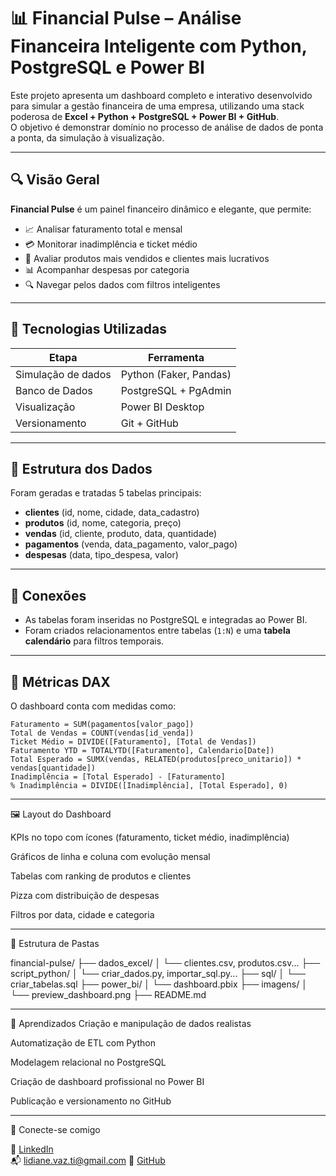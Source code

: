 # 📊 Financial Pulse – Análise Financeira Inteligente com Python, PostgreSQL e Power BI

Este projeto apresenta um dashboard completo e interativo desenvolvido para simular a gestão financeira de uma empresa, utilizando uma stack poderosa de **Excel + Python + PostgreSQL + Power BI + GitHub**.  
O objetivo é demonstrar domínio no processo de análise de dados de ponta a ponta, da simulação à visualização.

---

## 🔍 Visão Geral

**Financial Pulse** é um painel financeiro dinâmico e elegante, que permite:

- 📈 Analisar faturamento total e mensal  
- 💳 Monitorar inadimplência e ticket médio  
- 🛒 Avaliar produtos mais vendidos e clientes mais lucrativos  
- 📊 Acompanhar despesas por categoria  
- 🔍 Navegar pelos dados com filtros inteligentes  

---

## 🚀 Tecnologias Utilizadas

| Etapa                 | Ferramenta               |
|-----------------------|--------------------------|
| Simulação de dados    | Python (Faker, Pandas)   |
| Banco de Dados        | PostgreSQL + PgAdmin     |
| Visualização          | Power BI Desktop         |
| Versionamento         | Git + GitHub             |

---

## 🧩 Estrutura dos Dados

Foram geradas e tratadas 5 tabelas principais:

- **clientes** (id, nome, cidade, data_cadastro)  
- **produtos** (id, nome, categoria, preço)  
- **vendas** (id, cliente, produto, data, quantidade)  
- **pagamentos** (venda, data_pagamento, valor_pago)  
- **despesas** (data, tipo_despesa, valor)  

---

## 🔗 Conexões

- As tabelas foram inseridas no PostgreSQL e integradas ao Power BI.
- Foram criados relacionamentos entre tabelas (`1:N`) e uma **tabela calendário** para filtros temporais.

---

## 📐 Métricas DAX

O dashboard conta com medidas como:

```DAX
Faturamento = SUM(pagamentos[valor_pago])
Total de Vendas = COUNT(vendas[id_venda])
Ticket Médio = DIVIDE([Faturamento], [Total de Vendas])
Faturamento YTD = TOTALYTD([Faturamento], Calendario[Date])
Total Esperado = SUMX(vendas, RELATED(produtos[preco_unitario]) * vendas[quantidade])
Inadimplência = [Total Esperado] - [Faturamento]
% Inadimplência = DIVIDE([Inadimplência], [Total Esperado], 0)
```

---

🖼️ Layout do Dashboard


KPIs no topo com ícones (faturamento, ticket médio, inadimplência)

Gráficos de linha e coluna com evolução mensal

Tabelas com ranking de produtos e clientes

Pizza com distribuição de despesas

Filtros por data, cidade e categoria

---

📁 Estrutura de Pastas

financial-pulse/
├── dados_excel/
│   └── clientes.csv, produtos.csv...
├── script_python/
│   └── criar_dados.py, importar_sql.py...
├── sql/
│   └── criar_tabelas.sql
├── power_bi/
│   └── dashboard.pbix
├── imagens/
│   └── preview_dashboard.png
├── README.md

---

📘 Aprendizados
Criação e manipulação de dados realistas

Automatização de ETL com Python

Modelagem relacional no PostgreSQL

Criação de dashboard profissional no Power BI

Publicação e versionamento no GitHub

---

🤝 Conecte-se comigo

🔗 [LinkedIn](https://www.linkedin.com/in/lidiane-vaz)  
📬 [lidiane.vaz.ti@gmail.com](mailto:lidiane.vaz.ti@gmail.com) 
🐙 [GitHub](https://github.com/vazlidiane)